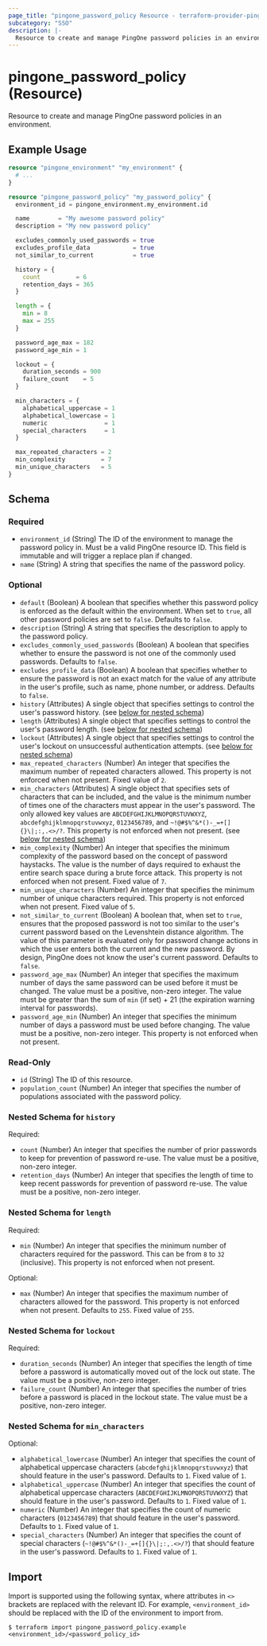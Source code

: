 ```yaml
---
page_title: "pingone_password_policy Resource - terraform-provider-pingone"
subcategory: "SSO"
description: |-
  Resource to create and manage PingOne password policies in an environment.
---
```


# pingone_password_policy (Resource)

Resource to create and manage PingOne password policies in an environment.

## Example Usage

```terraform
resource "pingone_environment" "my_environment" {
  # ...
}

resource "pingone_password_policy" "my_password_policy" {
  environment_id = pingone_environment.my_environment.id

  name        = "My awesome password policy"
  description = "My new password policy"

  excludes_commonly_used_passwords = true
  excludes_profile_data            = true
  not_similar_to_current           = true

  history = {
    count          = 6
    retention_days = 365
  }

  length = {
    min = 8
    max = 255
  }

  password_age_max = 182
  password_age_min = 1

  lockout = {
    duration_seconds = 900
    failure_count    = 5
  }

  min_characters = {
    alphabetical_uppercase = 1
    alphabetical_lowercase = 1
    numeric                = 1
    special_characters     = 1
  }

  max_repeated_characters = 2
  min_complexity          = 7
  min_unique_characters   = 5
}
```

<!-- schema generated by tfplugindocs -->
## Schema

### Required

- `environment_id` (String) The ID of the environment to manage the password policy in.  Must be a valid PingOne resource ID.  This field is immutable and will trigger a replace plan if changed.
- `name` (String) A string that specifies the name of the password policy.

### Optional

- `default` (Boolean) A boolean that specifies whether this password policy is enforced as the default within the environment. When set to `true`, all other password policies are set to `false`.  Defaults to `false`.
- `description` (String) A string that specifies the description to apply to the password policy.
- `excludes_commonly_used_passwords` (Boolean) A boolean that specifies whether to ensure the password is not one of the commonly used passwords.  Defaults to `false`.
- `excludes_profile_data` (Boolean) A boolean that specifies whether to ensure the password is not an exact match for the value of any attribute in the user's profile, such as name, phone number, or address.  Defaults to `false`.
- `history` (Attributes) A single object that specifies settings to control the user's password history. (see [below for nested schema](#nestedatt--history))
- `length` (Attributes) A single object that specifies settings to control the user's password length. (see [below for nested schema](#nestedatt--length))
- `lockout` (Attributes) A single object that specifies settings to control the user's lockout on unsuccessful authentication attempts. (see [below for nested schema](#nestedatt--lockout))
- `max_repeated_characters` (Number) An integer that specifies the maximum number of repeated characters allowed. This property is not enforced when not present.  Fixed value of `2`.
- `min_characters` (Attributes) A single object that specifies sets of characters that can be included, and the value is the minimum number of times one of the characters must appear in the user's password. The only allowed key values are `ABCDEFGHIJKLMNOPQRSTUVWXYZ`, `abcdefghijklmnopqrstuvwxyz`, `0123456789`, and `~!@#$%^&*()-_=+[]{}\|;:,.<>/?`. This property is not enforced when not present. (see [below for nested schema](#nestedatt--min_characters))
- `min_complexity` (Number) An integer that specifies the minimum complexity of the password based on the concept of password haystacks. The value is the number of days required to exhaust the entire search space during a brute force attack. This property is not enforced when not present.  Fixed value of `7`.
- `min_unique_characters` (Number) An integer that specifies the minimum number of unique characters required. This property is not enforced when not present.  Fixed value of `5`.
- `not_similar_to_current` (Boolean) A boolean that, when set to `true`, ensures that the proposed password is not too similar to the user's current password based on the Levenshtein distance algorithm. The value of this parameter is evaluated only for password change actions in which the user enters both the current and the new password. By design, PingOne does not know the user's current password.  Defaults to `false`.
- `password_age_max` (Number) An integer that specifies the maximum number of days the same password can be used before it must be changed. The value must be a positive, non-zero integer.  The value must be greater than the sum of `min` (if set) + 21 (the expiration warning interval for passwords).
- `password_age_min` (Number) An integer that specifies the minimum number of days a password must be used before changing. The value must be a positive, non-zero integer. This property is not enforced when not present.

### Read-Only

- `id` (String) The ID of this resource.
- `population_count` (Number) An integer that specifies the number of populations associated with the password policy.

<a id="nestedatt--history"></a>
### Nested Schema for `history`

Required:

- `count` (Number) An integer that specifies the number of prior passwords to keep for prevention of password re-use. The value must be a positive, non-zero integer.
- `retention_days` (Number) An integer that specifies the length of time to keep recent passwords for prevention of password re-use. The value must be a positive, non-zero integer.


<a id="nestedatt--length"></a>
### Nested Schema for `length`

Required:

- `min` (Number) An integer that specifies the minimum number of characters required for the password. This can be from `8` to `32` (inclusive). This property is not enforced when not present.

Optional:

- `max` (Number) An integer that specifies the maximum number of characters allowed for the password. This property is not enforced when not present.  Defaults to `255`.  Fixed value of `255`.


<a id="nestedatt--lockout"></a>
### Nested Schema for `lockout`

Required:

- `duration_seconds` (Number) An integer that specifies the length of time before a password is automatically moved out of the lock out state. The value must be a positive, non-zero integer.
- `failure_count` (Number) An integer that specifies the number of tries before a password is placed in the lockout state. The value must be a positive, non-zero integer.


<a id="nestedatt--min_characters"></a>
### Nested Schema for `min_characters`

Optional:

- `alphabetical_lowercase` (Number) An integer that specifies the count of alphabetical uppercase characters (`abcdefghijklmnopqrstuvwxyz`) that should feature in the user's password.  Defaults to `1`.  Fixed value of `1`.
- `alphabetical_uppercase` (Number) An integer that specifies the count of alphabetical uppercase characters (`ABCDEFGHIJKLMNOPQRSTUVWXYZ`) that should feature in the user's password.  Defaults to `1`.  Fixed value of `1`.
- `numeric` (Number) An integer that specifies the count of numeric characters (`0123456789`) that should feature in the user's password.  Defaults to `1`.  Fixed value of `1`.
- `special_characters` (Number) An integer that specifies the count of special characters (`~!@#$%^&*()-_=+[]{}\|;:,.<>/?`) that should feature in the user's password.  Defaults to `1`.  Fixed value of `1`.

## Import

Import is supported using the following syntax, where attributes in `<>` brackets are replaced with the relevant ID.  For example, `<environment_id>` should be replaced with the ID of the environment to import from.

```shell
$ terraform import pingone_password_policy.example <environment_id>/<password_policy_id>
```
